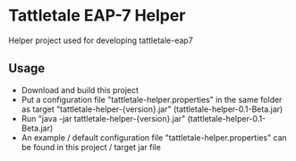 Tattletale EAP-7 Helper
====================
Helper project used for developing tattletale-eap7

Usage
------------
* Download and build this project
* Put a configuration file "tattletale-helper.properties" in the same folder as target "tattletale-helper-{version}.jar" (tattletale-helper-0.1-Beta.jar)
* Run "java -jar tattletale-helper-{version}.jar" (tattletale-helper-0.1-Beta.jar)
* An example / default configuration file "tattletale-helper.properties" can be found in this project / target jar file

